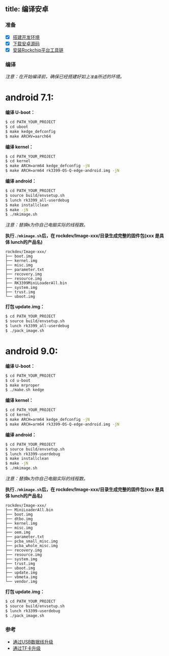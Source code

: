 title: 编译安卓
---
### 准备
- [x] [搭建开发环境](http://source.android.com/source/initializing.html)
- [x] [下载安卓源码](/zh-cn/edge/DownloadAndroidSourceCode.html)
- [x] [安装Rockchip平台工具链](/zh-cn/edge/InstallToolchains.html)

### 编译
*注意：在开始编译前，确保已经搭建好如上`准备`所述的环境。*

# android 7.1:

**编译 U-boot：**
```sh
$ cd PATH_YOUR_PROJECT
$ cd uboot
$ make kedge_defconfig
$ make ARCHV=aarch64
```
**编译 kernel：**
```sh
$ cd PATH_YOUR_PROJECT
$ cd kernel
$ make ARCH=arm64 kedge_defconfig -jN
$ make ARCH=arm64 rk3399-OS-Q-edge-android.img -jN
```
**编译 android：**
```sh
$ cd PATH_YOUR_PROJECT
$ source build/envsetup.sh
$ lunch rk3399_all-userdebug
$ make installclean
$ make -jN
$ ./mkimage.sh
```
*注意：替换`N`为你自己电脑实际的线程数。*

**执行`./mkimage.sh`后，在 rockdev/Image-xxx/目录生成完整的固件包(xxx 是具体 lunch的产品名)**
```
rockdev/Image-xxx/
├── boot.img
├── kernel.img
├── misc.img
├── parameter.txt
├── recovery.img
├── resource.img
├── RK3399MiniLoaderAll.bin
├── system.img
├── trust.img
└── uboot.img
```
**打包 update.img：**
```sh
$ cd PATH_YOUR_PROJECT
$ source build/envsetup.sh
$ lunch rk3399_all-userdebug
$ ./pack_image.sh
```

# android 9.0:

**编译 U-boot：**
```sh
$ cd PATH_YOUR_PROJECT
$ cd u-boot
$ make mrproper
$ ./make.sh kedge
```
**编译 kernel：**
```sh
$ cd PATH_YOUR_PROJECT
$ cd kernel
$ make ARCH=arm64 kedge_defconfig -jN
$ make ARCH=arm64 rk3399-OS-Q-edge-android.img -jN
```
**编译 android：**
```sh
$ cd PATH_YOUR_PROJECT
$ source build/envsetup.sh
$ lunch rk3399-userdebug
$ make installclean
$ make -jN
$ ./mkimage.sh
```
*注意：替换`N`为你自己电脑实际的线程数。*

**执行`./mkimage.sh`后，在 rockdev/Image-xxx/目录生成完整的固件包(xxx 是具体 lunch的产品名)**
```
rockdev/Image-xxx/
├── MiniLoaderAll.bin
├── boot.img
├── dtbo.img
├── kernel.img
├── misc.img
├── oem.img
├── parameter.txt
├── pcba_small_misc.img
├── pcba_whole_misc.img
├── recovery.img
├── resource.img
├── system.img
├── trust.img
├── uboot.img
├── update.img
├── vbmeta.img
└── vendor.img
```
**打包 update.img：**
```sh
$ cd PATH_YOUR_PROJECT
$ source build/envsetup.sh
$ lunch rk3399-userdebug
$ ./pack_image.sh
```
### 参考
* [通过USB数据线升级](/zh-cn/edge/UpgradeViaUSBCable.html)
* [通过TF卡升级](/zh-cn/edge/UpgradeViaTFBurningCard.html)
